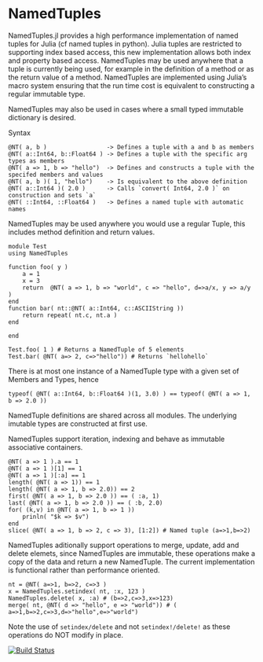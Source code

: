 # NamedTuples

NamedTuples.jl provides a high performance implementation of named tuples for Julia (cf named tuples in python). Julia tuples are restricted to supporting index based access, this new implementation allows both index and property based access. NamedTuples may be used anywhere that a tuple is currently being used, for example in the definition of a method or as the return value of a method. NamedTuples are implemented using Julia’s macro system ensuring that the run time cost is equivalent to constructing a regular immutable type.

NamedTuples may also be used in cases where a small typed immutable dictionary is desired.

Syntax

    @NT( a, b )                 -> Defines a tuple with a and b as members
    @NT( a::Int64, b::Float64 ) -> Defines a tuple with the specific arg types as members
    @NT( a => 1, b => "hello")  -> Defines and constructs a tuple with the specifed members and values
    @NT( a, b )( 1, "hello")    -> Is equivalent to the above definition
    @NT( a::Int64 )( 2.0 )      -> Calls `convert( Int64, 2.0 )` on construction and sets `a`
    @NT( ::Int64, ::Float64 )   -> Defines a named tuple with automatic names


NamedTuples may be used anywhere you would use a regular Tuple, this includes method definition and return values.

    module Test
    using NamedTuples

    function foo( y )
        a = 1
        x = 3
        return  @NT( a => 1, b => "world", c => "hello", d=>a/x, y => a/y  )
    end
    function bar( nt::@NT( a::Int64, c::ASCIIString ))
        return repeat( nt.c, nt.a )
    end

    end

    Test.foo( 1 ) # Returns a NamedTuple of 5 elements
    Test.bar( @NT( a=> 2, c=>"hello")) # Returns `hellohello`


There is at most one instance of a NamedTuple type with a given set of Members and Types, hence

    typeof( @NT( a::Int64, b::Float64 )(1, 3.0) ) == typeof( @NT( a => 1, b => 2.0 ))

NamedTuple definitions are shared across all modules. The underlying imutable types are constructed at first use.

NamedTuples support iteration, indexing and behave as immutable associative containers.

    @NT( a => 1 ).a == 1
    @NT( a => 1 )[1] == 1
    @NT( a => 1 )[:a] == 1
    length( @NT( a => 1)) == 1
    length( @NT( a => 1, b => 2.0)) == 2
    first( @NT( a => 1, b => 2.0 )) == ( :a, 1)
    last( @NT( a => 1, b => 2.0 )) == ( :b, 2.0)
    for( (k,v) in @NT( a => 1, b => 1 ))
        prinln( "$k => $v")
    end
    slice( @NT( a => 1, b => 2, c => 3), [1:2]) # Named tuple (a=>1,b=>2)

NamedTuples aditionally support operations to merge, update, add and delete elemets, since NamedTuples
are immutable, these operations make a copy of the data and return a new NamedTuple. The current
implementation is functional rather than performance oriented.

    nt = @NT( a=>1, b=>2, c=>3 )
    x = NamedTuples.setindex( nt, :x, 123 )
    NamedTuples.delete( x, :a) # (b=>2,c=>3,x=>123)
    merge( nt, @NT( d => "hello", e => "world")) # ( a=>1,b=>2,c=>3,d=>"hello",e=>"world")

Note the use of `setindex/delete` and not `setindex!/delete!` as these operations do NOT modify in place.

[![Build Status](https://travis-ci.org/mdcfrancis/NamedTuples.jl.svg?branch=master)](https://travis-ci.org/blackrock/NamedTuples.jl)

